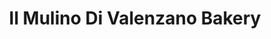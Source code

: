 ---
title: "Il Mulino Di Valenzano Bakery"
url: /franklin-park/il-mulino-di-valenzano-bakery/
shop: bakery
---